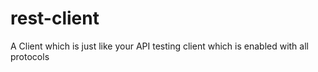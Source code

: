 # rest-client
A Client which is just like your API testing client which is enabled with all protocols
